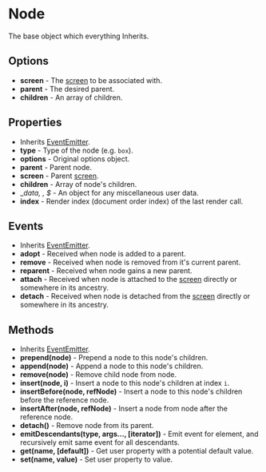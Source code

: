 
# Node

The base object which everything Inherits.

## Options

- __screen__ - The [screen](base/screen.md) to be associated with.
- __parent__ - The desired parent.
- __children__ - An array of children.

## Properties

- Inherits [EventEmitter](base/event-emitter.md).
- __type__ - Type of the node (e.g. `box`).
- __options__ - Original options object.
- __parent__ - Parent node.
- __screen__ - Parent [screen](base/screen.md).
- __children__ - Array of node's children.
- __data, _, $__ - An object for any miscellaneous user data.
- __index__ - Render index (document order index) of the last render call.

## Events

- Inherits [EventEmitter](base/event-emitter.md).
- __adopt__ - Received when node is added to a parent.
- __remove__ - Received when node is removed from it's current parent.
- __reparent__ - Received when node gains a new parent.
- __attach__ - Received when node is attached to the [screen](base/screen.md) directly or
  somewhere in its ancestry.
- __detach__ - Received when node is detached from the [screen](base/screen.md) directly or
  somewhere in its ancestry.

## Methods

- Inherits [EventEmitter](base/event-emitter.md).
- __prepend(node)__ - Prepend a node to this node's children.
- __append(node)__ - Append a node to this node's children.
- __remove(node)__ - Remove child node from node.
- __insert(node, i)__ - Insert a node to this node's children at index `i`.
- __insertBefore(node, refNode)__ - Insert a node to this node's children
  before the reference node.
- __insertAfter(node, refNode)__ - Insert a node from node after the reference
  node.
- __detach()__ - Remove node from its parent.
- __emitDescendants(type, args..., [iterator])__ - Emit event for element, and
  recursively emit same event for all descendants.
- __get(name, [default])__ - Get user property with a potential default value.
- __set(name, value)__ - Set user property to value.

